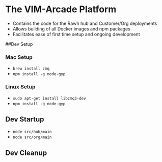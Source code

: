 # The VIM-Arcade Platform

* Contains the code for the Rawh hub and Customer/Org deployments
* Allows building of all Docker images and npm packages
* Facilitates ease of first time setup and ongoing development


##Dev Setup

### Mac Setup

- `brew install zmq`
- `npm install -g node-gyp`

### Linux Setup

- `sudo apt-get install libzmq3-dev`
- `npm install -g node-gyp`

## Dev Startup

- `node src/hub/main`
- `node src/org/main`

## Dev Cleanup

